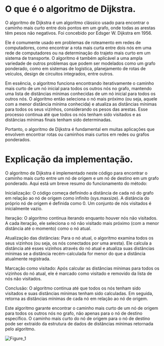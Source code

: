 <h1>O que é o algoritmo de Dijkstra.</h1>


O algoritmo de Dijkstra é um algoritmo clássico usado para encontrar o caminho mais curto entre dois pontos em um grafo, onde todas as arestas têm pesos não negativos. Foi concebido por Edsger W. Dijkstra em 1956.

Ele é comumente usado em problemas de roteamento em redes de computadores, como encontrar a rota mais curta entre dois nós em uma rede de computadores ou na determinação do trajeto mais curto em um sistema de transporte. O algoritmo é também aplicável a uma ampla variedade de outros problemas que podem ser modelados como um grafo ponderado, como em sistemas de logística, planejamento de rotas de veículos, design de circuitos integrados, entre outros.

Em essência, o algoritmo funciona encontrando iterativamente o caminho mais curto de um nó inicial para todos os outros nós no grafo, mantendo uma lista de distâncias mínimas conhecidas de um nó inicial para todos os outros nós. O algoritmo então seleciona o nó mais próximo (ou seja, aquele com a menor distância mínima conhecida) e atualiza as distâncias mínimas para todos os seus vizinhos, considerando os pesos das arestas. Esse processo continua até que todos os nós tenham sido visitados e as distâncias mínimas finais tenham sido determinadas.

Portanto, o algoritmo de Dijkstra é fundamental em muitas aplicações que envolvem encontrar rotas ou caminhos mais curtos em redes ou grafos ponderados.


<h1>Explicação da implementação.</h1>


O algoritmo de Dijkstra é implementado neste código para encontrar o caminho mais curto entre um nó de origem e um nó de destino em um grafo ponderado. Aqui está um breve resumo do funcionamento do método:

Inicialização: O código começa definindo a distância de cada nó do grafo em relação ao nó de origem como infinito (sys.maxsize). A distância do próprio nó de origem é definida como 0. Um conjunto de nós visitados é inicialmente vazio.

Iteração: O algoritmo continua iterando enquanto houver nós não visitados. A cada iteração, ele seleciona o nó não visitado mais próximo (com a menor distância até o momento) como o nó atual.

Atualização das distâncias: Para o nó atual, o algoritmo examina todos os seus vizinhos (ou seja, os nós conectados por uma aresta). Ele calcula a distância até esses vizinhos através do nó atual e atualiza suas distâncias mínimas se a distância recém-calculada for menor do que a distância atualmente registrada.

Marcação como visitado: Após calcular as distâncias mínimas para todos os vizinhos do nó atual, ele é marcado como visitado e removido da lista de nós não visitados.

Conclusão: O algoritmo continua até que todos os nós tenham sido visitados e suas distâncias mínimas tenham sido calculadas. Em seguida, retorna as distâncias mínimas de cada nó em relação ao nó de origem.

Este algoritmo garante encontrar o caminho mais curto de um nó de origem para todos os outros nós no grafo, não apenas para o nó de destino específico. O caminho mais curto do nó de origem para o nó de destino pode ser extraído da estrutura de dados de distâncias mínimas retornada pelo algoritmo.

![Figure_1](https://github.com/IthaloPS/Dijkstra_in_python/assets/102128741/f5d891a8-8974-48ef-b24e-951198d63478)
